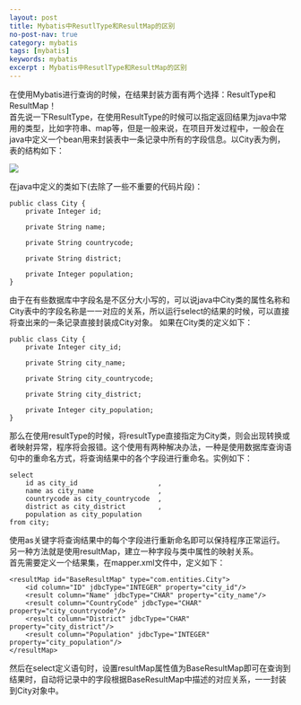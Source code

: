 ```yaml
---
layout: post
title: Mybatis中ResutlType和ResultMap的区别
no-post-nav: true
category: mybatis
tags: [mybatis]
keywords: mybatis
excerpt : Mybatis中ResutlType和ResultMap的区别
---
```


在使用Mybatis进行查询的时候，在结果封装方面有两个选择：ResultType和ResultMap！ <br/>
首先说一下ResultType，在使用ResultType的时候可以指定返回结果为java中常用的类型，比如字符串、map等，但是一般来说，在项目开发过程中，一般会在java中定义一个bean用来封装表中一条记录中所有的字段信息。以City表为例，表的结构如下：

![](https://luopengfei3000.github.io/assets/images/2019/article/2019-03-11-mybatis-ResutlType-ResultMap-difference/01.png)

在java中定义的类如下(去除了一些不重要的代码片段)：

```
public class City {
    private Integer id;

    private String name;

    private String countrycode;

    private String district;

    private Integer population;
}
```

由于在有些数据库中字段名是不区分大小写的，可以说java中City类的属性名称和City表中的字段名称是一一对应的关系，所以运行select的结果的时候，可以直接将查出来的一条记录直接封装成City对象。
如果在City类的定义如下：

```
public class City {
    private Integer city_id;

    private String city_name;

    private String city_countrycode;

    private String city_district;

    private Integer city_population;
}
```

那么在使用resultType的时候，将resultType直接指定为City类，则会出现转换或者映射异常，程序将会报错。这个使用有两种解决办法，一种是使用数据库查询语句中的重命名方式，将查询结果中的各个字段进行重命名。实例如下：

```
select 
    id as city_id                    ,
    name as city_name                ,
    countrycode as city_countrycode  ,
    district as city_district        , 
    population as city_population 
from city;
```

使用as关键字将查询结果中的每个字段进行重新命名即可以保持程序正常运行。另一种方法就是使用resultMap，建立一种字段与类中属性的映射关系。<br/>
首先需要定义一个结果集，在mapper.xml文件中，定义如下：

```
<resultMap id="BaseResultMap" type="com.entities.City">
    <id column="ID" jdbcType="INTEGER" property="city_id"/>
    <result column="Name" jdbcType="CHAR" property="city_name"/>
    <result column="CountryCode" jdbcType="CHAR" property="city_countrycode"/>
    <result column="District" jdbcType="CHAR" property="city_district"/>
    <result column="Population" jdbcType="INTEGER" property="city_population"/>
</resultMap>
```

然后在select定义语句时，设置resultMap属性值为BaseResultMap即可在查询到结果时，自动将记录中的字段根据BaseResultMap中描述的对应关系，一一封装到City对象中。